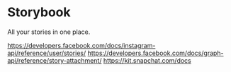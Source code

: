 # Storybook
All your stories in one place.



https://developers.facebook.com/docs/instagram-api/reference/user/stories/
https://developers.facebook.com/docs/graph-api/reference/story-attachment/
https://kit.snapchat.com/docs
